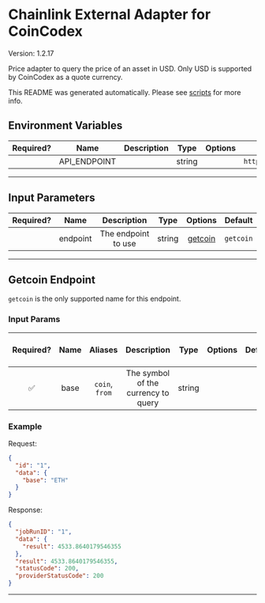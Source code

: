 # Chainlink External Adapter for CoinCodex

Version: 1.2.17

Price adapter to query the price of an asset in USD. Only USD is supported by CoinCodex as a quote currency.

This README was generated automatically. Please see [scripts](../../scripts) for more info.

## Environment Variables

| Required? |     Name     | Description |  Type  | Options |                Default                 |
| :-------: | :----------: | :---------: | :----: | :-----: | :------------------------------------: |
|           | API_ENDPOINT |             | string |         | `https://coincodex.com/api/coincodex/` |

---

## Input Parameters

| Required? |   Name   |     Description     |  Type  |           Options            |  Default  |
| :-------: | :------: | :-----------------: | :----: | :--------------------------: | :-------: |
|           | endpoint | The endpoint to use | string | [getcoin](#getcoin-endpoint) | `getcoin` |

---

## Getcoin Endpoint

`getcoin` is the only supported name for this endpoint.

### Input Params

| Required? | Name |    Aliases     |             Description             |  Type  | Options | Default | Depends On | Not Valid With |
| :-------: | :--: | :------------: | :---------------------------------: | :----: | :-----: | :-----: | :--------: | :------------: |
|    ✅     | base | `coin`, `from` | The symbol of the currency to query | string |         |         |            |                |

### Example

Request:

```json
{
  "id": "1",
  "data": {
    "base": "ETH"
  }
}
```

Response:

```json
{
  "jobRunID": "1",
  "data": {
    "result": 4533.8640179546355
  },
  "result": 4533.8640179546355,
  "statusCode": 200,
  "providerStatusCode": 200
}
```

---
